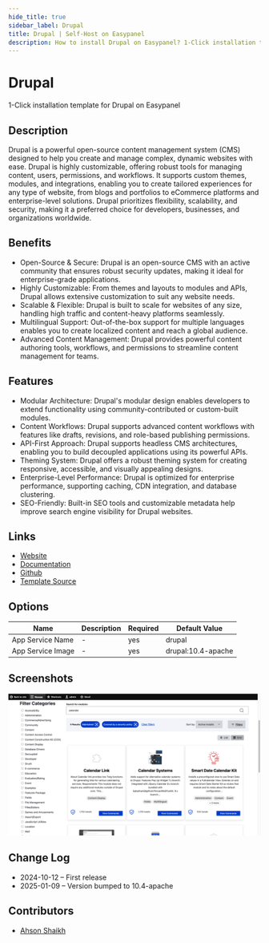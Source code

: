 ```yaml
---
hide_title: true
sidebar_label: Drupal
title: Drupal | Self-Host on Easypanel
description: How to install Drupal on Easypanel? 1-Click installation template for Drupal on Easypanel
---
```


<!-- generated -->

# Drupal

1-Click installation template for Drupal on Easypanel

## Description

Drupal is a powerful open-source content management system (CMS) designed to help you create and manage complex, dynamic websites with ease. Drupal is highly customizable, offering robust tools for managing content, users, permissions, and workflows. It supports custom themes, modules, and integrations, enabling you to create tailored experiences for any type of website, from blogs and portfolios to eCommerce platforms and enterprise-level solutions. Drupal prioritizes flexibility, scalability, and security, making it a preferred choice for developers, businesses, and organizations worldwide.

## Benefits

- Open-Source & Secure: Drupal is an open-source CMS with an active community that ensures robust security updates, making it ideal for enterprise-grade applications.
- Highly Customizable: From themes and layouts to modules and APIs, Drupal allows extensive customization to suit any website needs.
- Scalable & Flexible: Drupal is built to scale for websites of any size, handling high traffic and content-heavy platforms seamlessly.
- Multilingual Support: Out-of-the-box support for multiple languages enables you to create localized content and reach a global audience.
- Advanced Content Management: Drupal provides powerful content authoring tools, workflows, and permissions to streamline content management for teams.

## Features

- Modular Architecture: Drupal's modular design enables developers to extend functionality using community-contributed or custom-built modules.
- Content Workflows: Drupal supports advanced content workflows with features like drafts, revisions, and role-based publishing permissions.
- API-First Approach: Drupal supports headless CMS architectures, enabling you to build decoupled applications using its powerful APIs.
- Theming System: Drupal offers a robust theming system for creating responsive, accessible, and visually appealing designs.
- Enterprise-Level Performance: Drupal is optimized for enterprise performance, supporting caching, CDN integration, and database clustering.
- SEO-Friendly: Built-in SEO tools and customizable metadata help improve search engine visibility for Drupal websites.

## Links

- [Website](https://www.drupal.org/)
- [Documentation](https://www.drupal.org/docs)
- [Github](https://github.com/drupal/drupal)
- [Template Source](https://github.com/easypanel-io/templates/tree/main/templates/drupal)

## Options

Name | Description | Required | Default Value
-|-|-|-
App Service Name | - | yes | drupal
App Service Image | - | yes | drupal:10.4-apache

## Screenshots

![Drupal Screenshot](./assets/screenshot.png)

## Change Log

- 2024-10-12 – First release
- 2025-01-09 – Version bumped to 10.4-apache

## Contributors

- [Ahson Shaikh](https://github.com/Ahson-Shaikh)
